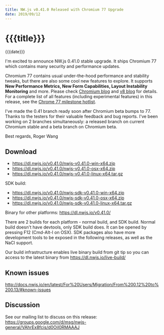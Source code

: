 ```yaml
---
title: NW.js v0.41.0 Released with Chromium 77 Upgrade
date: 2019/09/12
---
```

# {{{title}}}
{{{date}}}

I'm excited to announce NW.js 0.41.0 stable upgrade. It ships Chromium 77 which contains many security and performance updates.

Chromium 77 contains usual under-the-hood performance and stability tweaks, but there are also some cool new features to explore. It supports **New Performance Metrics, New Form Capabilities, Layout Instability Monitoring** and more. Please check [Chromium blog](https://blog.chromium.org/2019/08/chrome-77-beta-new-performance-metrics.html) and [v8 blog](https://v8.dev/blog/v8-release-77) for details. For a complete list of all features (including experimental features) in this release, see the [Chrome 77 milestone hotlist](https://www.chromestatus.com/features#milestone=77).

I've made the 0.41 branch ready soon after Chromium beta bumps to 77. Thanks to the testers for their valuable feedback and bug reports. I've been working on 2 branches simultaneously: a released branch on current Chromium stable and a beta branch on Chromium beta.

Best regards,
Roger Wang

## Download 

* https://dl.nwjs.io/v0.41.0/nwjs-v0.41.0-win-x64.zip 
* https://dl.nwjs.io/v0.41.0/nwjs-v0.41.0-osx-x64.zip 
* https://dl.nwjs.io/v0.41.0/nwjs-v0.41.0-linux-x64.tar.gz 

SDK build: 
* https://dl.nwjs.io/v0.41.0/nwjs-sdk-v0.41.0-win-x64.zip 
* https://dl.nwjs.io/v0.41.0/nwjs-sdk-v0.41.0-osx-x64.zip 
* https://dl.nwjs.io/v0.41.0/nwjs-sdk-v0.41.0-linux-x64.tar.gz 

Binary for other platforms: https://dl.nwjs.io/v0.41.0/ 

There are 2 builds for each platform - normal build, and SDK build. Normal build doesn't have devtools, only SDK build does. lt can be opened by pressing F12 (Cmd-Alt-I on OSX). SDK packages also have more development tools to be exposed in the following releases, as well as the NaCl support.

Our build infrastructure enables live binary build from git tip so you can access to the latest binary from https://dl.nwjs.io/live-build/ 

## Known issues 

http://docs.nwjs.io/en/latest/For%20Users/Migration/From%200.12%20to%200.13/#known-issues

## Discussion

See our mailing list to discuss on this release: https://groups.google.com/d/msg/nwjs-general/VAhrEx8fcis/d0OiI0RMAAAJ
